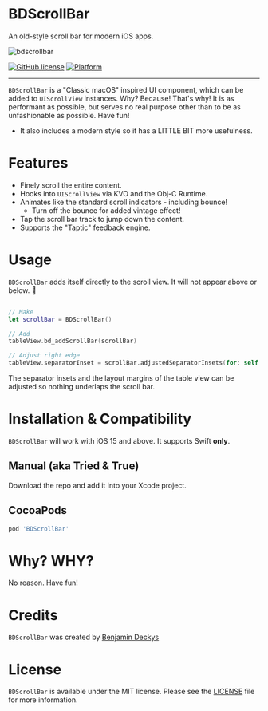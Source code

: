 # BDScrollBar
An old-style scroll bar for modern iOS apps.

![bdscrollbar](https://user-images.githubusercontent.com/2734719/168588226-1f819880-10a0-4766-aa96-ed93737f42cf.png)

[![GitHub license](https://img.shields.io/badge/license-MIT-blue.svg)](https://raw.githubusercontent.com/viewDidAppear/BDScrollView/master/LICENSE)
[![Platform](https://img.shields.io/cocoapods/p/TOScrollBar.svg?style=flat)](http://cocoadocs.org/docsets/TOScrollBar)

---

`BDScrollBar` is a "Classic macOS" inspired UI component, which can be added to `UIScrollView` instances. Why? Because! That's why!
It is as performant as possible, but serves no real purpose other than to be as unfashionable as possible. Have fun!

* It also includes a modern style so it has a LITTLE BIT more usefulness.

# Features

* Finely scroll the entire content.
* Hooks into `UIScrollView` via KVO and the Obj-C Runtime.
* Animates like the standard scroll indicators - including bounce!
  * Turn off the bounce for added vintage effect!
* Tap the scroll bar track to jump down the content.
* Supports the "Taptic" feedback engine.

# Usage

`BDScrollBar` adds itself directly to the scroll view. It will not appear above or below. 🙌

```swift

// Make
let scrollBar = BDScrollBar()

// Add
tableView.bd_addScrollBar(scrollBar)

// Adjust right edge
tableView.separatorInset = scrollBar.adjustedSeparatorInsets(for: self.tableView.separatorInset)
```

The separator insets and the layout margins of the table view can be adjusted so nothing underlaps the scroll bar.

# Installation & Compatibility

`BDScrollBar` will work with iOS 15 and above. It supports Swift **only**.

## Manual (aka Tried & True)

Download the repo and add it into your Xcode project.

## CocoaPods

```ruby
pod 'BDScrollBar'
```

# Why? WHY?

No reason. Have fun!

# Credits

`BDScrollBar` was created by [Benjamin Deckys](https://github.com/viewDidAppear)

# License

`BDScrollBar` is available under the MIT license. Please see the [LICENSE](LICENSE) file for more information.
